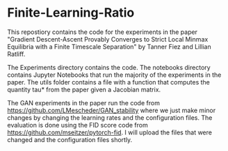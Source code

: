 # Finite-Learning-Ratio

This repostiory contains the code for the experiments in the paper "Gradient Descent-Ascent Provably Converges to Strict Local
Minmax Equilibria with a Finite Timescale Separation" by Tanner Fiez and Lillian Ratliff. 

The Experiments directory contains the code. The notebooks directory contains Jupyter Notebooks that run the majority of the experiments in the paper. The utils folder contains a file with a function that computes the quantity tau* from the paper given a Jacobian matrix. 

The GAN experiments in the paper run the code from https://github.com/LMescheder/GAN_stability where we just make minor changes by changing the learning rates and the configuration files. The evaluation is done using the FID score code from https://github.com/mseitzer/pytorch-fid. I will upload the files that were changed and the configuration files shortly. 
